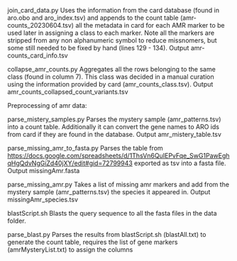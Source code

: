 join_card_data.py
Uses the information from the card database (found in aro.obo and aro_index.tsv) and appends to the count table (amr-counts_20230604.tsv) all the metadata in card for each AMR marker to be used later in assigning a class to each marker. Note all the markers are stripped from any non alphanumeric symbol to reduce missnomers, but some still needed to be fixed by hand (lines 129 - 134). Output amr-counts_card_info.tsv

collapse_amr_counts.py
Aggregates all the rows belonging to the same class (found in column 7). This class was decided in a manual curation using the information provided by card (amr_counts_class.tsv). Output amr_counts_collapsed_count_variants.tsv


Preprocessing of amr data:

parse_mistery_samples.py
Parses the mystery sample (amr_patterns.tsv) into a count table. Additionally it can convert the gene names to ARO ids from card if they are found in the database. Output amr_mistery_table.tsv

parse_missing_amr_to_fasta.py
Parses the table from https://docs.google.com/spreadsheets/d/1ThsVn6QuIEPvFqe_SwG1PawEghqHgQdvNgGiZd40jXY/edit#gid=72799943 exported as tsv into a fasta file. Output missingAmr.fasta

parse_missing_amr.py
Takes a list of missing amr markers and add from the mystery sample (amr_patterns.tsv) the species it appeared in. Output missingAmr_species.tsv

blastScript.sh
Blasts the query sequence to all the fasta files in the data folder.

parse_blast.py
Parses the results from blastScript.sh (blastAll.txt) to generate the count table, requires the list of gene markers (amrMysteryList.txt) to assign the columns

